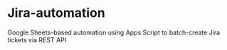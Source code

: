 # Jira-automation
Google Sheets–based automation using Apps Script to batch-create Jira tickets via REST API
